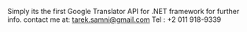 Simply its the first Google Translator API for .NET framework
for further info. contact me at:
tarek.samni@gmail.com
Tel : +2 011 918-9339